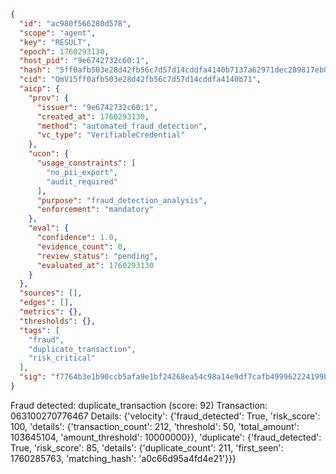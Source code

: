 ```json
{
  "id": "ac980f566280d578",
  "scope": "agent",
  "key": "RESULT",
  "epoch": 1760293130,
  "host_pid": "9e6742732c60:1",
  "hash": "5ff0afb503e28d42fb56c7d57d14cddfa4140b7137a62971dec289817eb020bd",
  "cid": "QmV15ff0afb503e28d42fb56c7d57d14cddfa4140b71",
  "aicp": {
    "prov": {
      "issuer": "9e6742732c60:1",
      "created_at": 1760293130,
      "method": "automated_fraud_detection",
      "vc_type": "VerifiableCredential"
    },
    "ucon": {
      "usage_constraints": [
        "no_pii_export",
        "audit_required"
      ],
      "purpose": "fraud_detection_analysis",
      "enforcement": "mandatory"
    },
    "eval": {
      "confidence": 1.0,
      "evidence_count": 0,
      "review_status": "pending",
      "evaluated_at": 1760293130
    }
  },
  "sources": [],
  "edges": [],
  "metrics": {},
  "thresholds": {},
  "tags": [
    "fraud",
    "duplicate_transaction",
    "risk_critical"
  ],
  "sig": "f7764b3e1b90ccb5afa9e1bf24268ea54c98a14e9df7cafb499962224199b77d"
}
```

Fraud detected: duplicate_transaction (score: 92)
Transaction: 063100270776467
Details: {'velocity': {'fraud_detected': True, 'risk_score': 100, 'details': {'transaction_count': 212, 'threshold': 50, 'total_amount': 103645104, 'amount_threshold': 10000000}}, 'duplicate': {'fraud_detected': True, 'risk_score': 85, 'details': {'duplicate_count': 211, 'first_seen': 1760285763, 'matching_hash': 'a0c66d95a4fd4e21'}}}